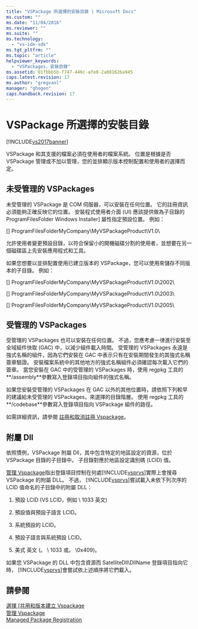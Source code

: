 ```yaml
---
title: "VSPackage 所選擇的安裝目錄 | Microsoft Docs"
ms.custom: ""
ms.date: "11/04/2016"
ms.reviewer: ""
ms.suite: ""
ms.technology: 
  - "vs-ide-sdk"
ms.tgt_pltfrm: ""
ms.topic: "article"
helpviewer_keywords: 
  - "VSPackages，安裝目錄"
ms.assetid: 01fbbb5b-f747-446c-afe0-2a081626a945
caps.latest.revision: 17
ms.author: "gregvanl"
manager: "ghogen"
caps.handback.revision: 17
---
```

# VSPackage 所選擇的安裝目錄
[!INCLUDE[vs2017banner](../../code-quality/includes/vs2017banner.md)]

VSPackage 和其支援的檔案必須在使用者的檔案系統。  位置是根據是否 VSPackage 管理或不加以管理，您的並排顯示版本控制配置和使用者的選擇而定。  
  
## 未受管理的 VSPackages  
 未受管理的 VSPackage 是 COM 伺服器，可以安裝在任何位置。  它的註冊資訊必須能夠正確反映它的位置。  安裝程式使用者介面 \(UI\) 應該提供做為子目錄的 ProgramFilesFolder Windows Installer\] 屬性指定預設位置。  例如：  
  
 \[\] ProgramFilesFolderMyCompany\\MyVSPackageProduct\\V1.0\\  
  
 允許使用者變更預設目錄，以符合保留小的開機磁碟分割的使用者，並想要在另一個磁碟區上先安裝應用程式和工具。  
  
 如果您想要以並排配置使用已建立版本的 VSPackage，您可以使用來儲存不同版本的子目錄。  例如：  
  
 \[\] ProgramFilesFolderMyCompany\\MyVSPackageProduct\\V1.0\\2002\\  
  
 \[\] ProgramFilesFolderMyCompany\\MyVSPackageProduct\\V1.0\\2003\\  
  
 \[\] ProgramFilesFolderMyCompany\\MyVSPackageProduct\\V1.0\\2005\\  
  
## 受管理的 VSPackages  
 受管理的 VSPackages 也可以安裝在任何位置。  不過，您應考慮一律進行安裝至全域組件快取 \(GAC\) 中，以減少組件載入時間。  受管理的 VSPackages 永遠是強式名稱的組件，因為它們安裝在 GAC 中表示只有在安裝期間發生的其強式名稱簽章驗證。  安裝檔案系統中的其他地方的強式名稱組件必須確認每次載入它們的簽章。  當您安裝在 GAC 中的受管理的 VSPackages 時，使用 regpkg 工具的**\/assembly**參數寫入登錄項目指向組件的強式名稱。  
  
 如果您安裝受管理的 VSPackages 在 GAC 以外的其他位置時，請依照下列較早的建議給未受管理的 VSPackages，來選擇的目錄階層。  使用 regpkg 工具的**\/codebase**參數寫入登錄項目指向 VSPackage 組件的路徑。  
  
 如需詳細資訊，請參閱 [註冊和取消註冊 Vspackage](../../extensibility/registering-and-unregistering-vspackages.md)。  
  
## 附屬 Dll  
 依照慣例，VSPackage 附屬 Dll，其中包含特定的地區設定的資源，位於 VSPackage 目錄的子目錄中。  子目錄對應於地區設定識別碼 \(LCID\) 值。  
  
 [管理 Vspackage](../../extensibility/managing-vspackages.md)指出登錄項目控制在何處[!INCLUDE[vsprvs](../../code-quality/includes/vsprvs_md.md)]實際上會搜尋 VSPackage 的附屬 DLL。  不過， [!INCLUDE[vsprvs](../../code-quality/includes/vsprvs_md.md)]嘗試載入未依下列次序的 LCID 值命名的子目錄中的附屬 DLL：  
  
1.  預設 LCID \(VS LCID，例如 \\ 1033 英文\)  
  
2.  預設值與預設子語言 LCID。  
  
3.  系統預設的 LCID。  
  
4.  預設子語言與系統預設 LCID。  
  
5.  美式  英文 \(。  \\ 1033 或。  \\0x409\)。  
  
 如果您 VSPackage 的 DLL 中包含資源而 SatelliteDll\\DllName 登錄項目指向它時， [!INCLUDE[vsprvs](../../code-quality/includes/vsprvs_md.md)]會嘗試依上述順序將它們載入。  
  
## 請參閱  
 [選擇 \[共用和版本建立 Vspackage](../../extensibility/choosing-between-shared-and-versioned-vspackages.md)   
 [管理 Vspackage](../../extensibility/managing-vspackages.md)   
 [Managed Package Registration](http://msdn.microsoft.com/zh-tw/f69e0ea3-6a92-4639-8ca9-4c9c210e58a1)